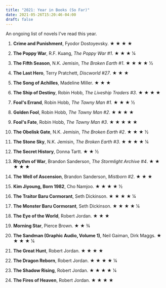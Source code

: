 ```yaml
---
title: "2021: Year in Books (So Far)"
date: 2021-05-26T15:20:46-04:00
draft: false
---
```


An ongoing list of novels I've read this year.

1. **Crime and Punishment**, Fyodor Dostoyevsky. ★ ★ ★ ★

2. **The Poppy War**, R.F. Kuang, *The Poppy War #1*. ★ ★ ★ ¼

3. **The Fifth Season**, N.K. Jemisin, *The Broken Earth #1*. ★ ★ ★ ★ ½

4. **The Last Hero**, Terry Pratchett, *Discworld #27*. ★ ★ ★

5. **The Song of Achilles**, Madeline Miller. ★ ★ ★

6. **The Ship of Destiny**, Robin Hobb, *The Liveship Traders #3*. ★ ★ ★ ★

7. **Fool's Errand**, Robin Hobb, *The Tawny Man #1*. ★ ★ ★ ½

8. **Golden Fool**, Robin Hobb, *The Tawny Man #2*. ★ ★ ★ ★

9. **Fool's Fate**, Robin Hobb, *The Tawny Man #3*. ★ ★ ★ ★ ★

10. **The Obelisk Gate**, N.K. Jemisin, *The Broken Earth #2*. ★ ★ ★ ½

11. **The Stone Sky**, N.K. Jemisin, *The Broken Earth #3*. ★ ★ ★ ★ ¼ 

12. **The Secret History**, Donna Tartt. ★ ★ ½ 

13. **Rhythm of War**, Brandon Sanderson, *The Stormlight Archive #4*. ★ ★ ★ ★ ★

14. **The Well of Ascension**, Brandon Sanderson, *Mistborn #2*. ★ ★ ★

15. **Kim Jiyoung, Born 1982**, Cho Namjoo. ★ ★ ★ ★ ½

16. **The Traitor Baru Cormorant**, Seth Dickinson.  ★ ★ ★ ★ ¼

17. **The Monster Baru Cormorant**, Seth Dickinson. ★ ★ ★ ★ ¼

18. **The Eye of the World**, Robert Jordan. ★ ★ ★

19. **Morning Star**, Pierce Brown. ★ ★ ¾

20. **The Sandman (Graphic Audio, Volume 1)**, Neil Gaiman, Dirk Maggs. ★ ★ ★ ★ ¼

21. **The Great Hunt**, Robert Jordan. ★ ★ ★ ★

22. **The Dragon Reborn**, Robert Jordan. ★ ★ ★ ★ ¼

23. **The Shadow Rising**, Robert Jordan. ★ ★ ★ ★ ¼

24. **The Fires of Heaven**, Robert Jordan. ★ ★ ★ ★
